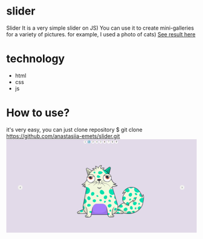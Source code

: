 # slider
Slider
It is a very simple slider on JS) You can use it to create mini-galleries for a variety of pictures. for example, I used a photo of cats)
[See result here](https://anastasiia-emets.github.io/slider/)
# technology
- html
- css
- js
# How to use?
it's very easy, you can just сlone repository $ git clone https://github.com/anastasiia-emets/slider.git
![alt text](https://github.com/anastasiia-emets/slider/blob/master/Untitled-1.png "Cat")
